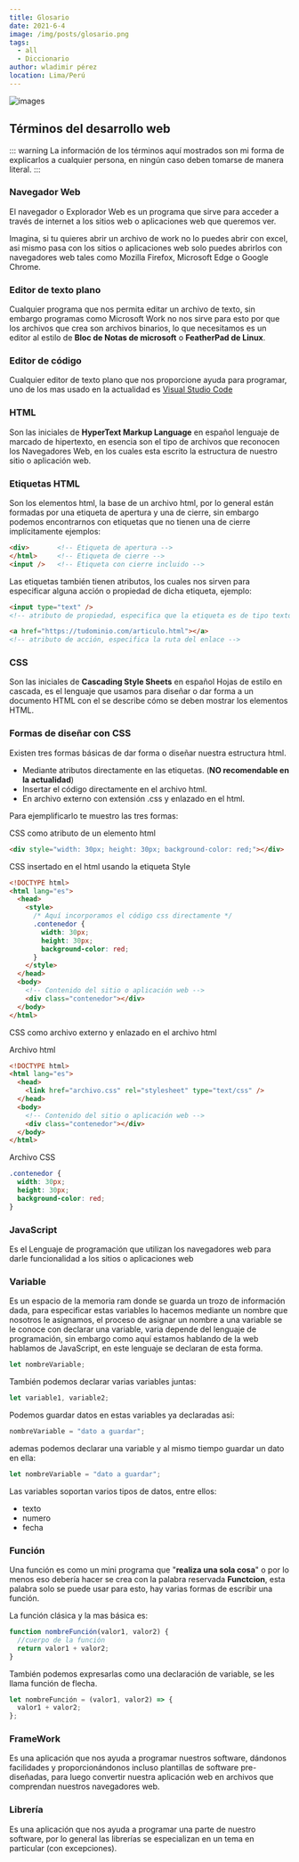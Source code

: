 ```yaml
---
title: Glosario
date: 2021-6-4
image: /img/posts/glosario.png
tags:
  - all
  - Diccionario
author: wladimir pérez
location: Lima/Perú
---
```


![images](/img/posts/glosario.png)

## Términos del desarrollo web

::: warning
La información de los términos aquí mostrados son mi forma de explicarlos a cualquier persona, en ningún caso deben tomarse de manera literal.
:::

### Navegador Web

El navegador o Explorador Web es un programa que sirve para acceder a través de internet a los sitios web o aplicaciones web que queremos ver.

Imagina, si tu quieres abrir un archivo de work no lo puedes abrir con excel, asi mismo pasa con los sitios o aplicaciones web solo puedes abrirlos con navegadores web tales como Mozilla Firefox, Microsoft Edge o Google Chrome.

### Editor de texto plano

Cualquier programa que nos permita editar un archivo de texto, sin embargo programas como Microsoft Work no nos sirve para esto por que los archivos que crea son archivos binarios, lo que necesitamos es un editor al estilo de **Bloc de Notas de microsoft** o **FeatherPad de Linux**.

### Editor de código

Cualquier editor de texto plano que nos proporcione ayuda para programar, uno de los mas usado en la actualidad es [Visual Studio Code](https://code.visualstudio.com/)

### HTML

Son las iniciales de **HyperText Markup Language** en español lenguaje de marcado de hipertexto, en esencia son el tipo de archivos que reconocen los Navegadores Web, en los cuales esta escrito la estructura de nuestro sitio o aplicación web.

### Etiquetas HTML

Son los elementos html, la base de un archivo html, por lo general están formadas por una etiqueta de apertura y una de cierre, sin embargo podemos encontrarnos con etiquetas que no tienen una de cierre implícitamente ejemplos:

```html
<div>       <!-- Etiqueta de apertura -->
</html>     <!-- Etiqueta de cierre -->
<input />   <!-- Etiqueta con cierre incluido -->
```

Las etiquetas también tienen atributos, los cuales nos sirven para especificar alguna acción o propiedad de dicha etiqueta, ejemplo:

```html
<input type="text" />
<!-- atributo de propiedad, especifica que la etiqueta es de tipo texto -->

<a href="https://tudominio.com/articulo.html"></a>
<!-- atributo de acción, especifica la ruta del enlace -->
```

### CSS

Son las iniciales de **Cascading Style Sheets** en español Hojas de estilo en cascada, es el lenguaje que usamos para diseñar o dar forma a un documento HTML con el se describe cómo se deben mostrar los elementos HTML.

### Formas de diseñar con CSS

Existen tres formas básicas de dar forma o diseñar nuestra estructura html.

- Mediante atributos directamente en las etiquetas. (**NO recomendable en la actualidad**)
- Insertar el código directamente en el archivo html.
- En archivo externo con extensión .css y enlazado en el html.

Para ejemplificarlo te muestro las tres formas:

CSS como atributo de un elemento html

```html
<div style="width: 30px; height: 30px; background-color: red;"></div>
```

CSS insertado en el html usando la etiqueta Style

```html
<!DOCTYPE html>
<html lang="es">
  <head>
    <style>
      /* Aquí incorporamos el código css directamente */
      .contenedor {
        width: 30px;
        height: 30px;
        background-color: red;
      }
    </style>
  </head>
  <body>
    <!-- Contenido del sitio o aplicación web -->
    <div class="contenedor"></div>
  </body>
</html>
```

CSS como archivo externo y enlazado en el archivo html

Archivo html

```html
<!DOCTYPE html>
<html lang="es">
  <head>
    <link href="archivo.css" rel="stylesheet" type="text/css" />
  </head>
  <body>
    <!-- Contenido del sitio o aplicación web -->
    <div class="contenedor"></div>
  </body>
</html>
```

Archivo CSS

```css
.contenedor {
  width: 30px;
  height: 30px;
  background-color: red;
}
```

### JavaScript

Es el Lenguaje de programación que utilizan los navegadores web para darle funcionalidad a los sitios o aplicaciones web

### Variable

Es un espacio de la memoria ram donde se guarda un trozo de información dada, para especificar estas variables lo hacemos mediante un nombre que nosotros le asignamos, el proceso de asignar un nombre a una variable se le conoce con declarar una variable, varia depende del lenguaje de programación, sin embargo como aquí estamos hablando de la web hablamos de JavaScript, en este lenguaje se declaran de esta forma.

```js
let nombreVariable;
```

También podemos declarar varias variables juntas:

```js
let variable1, variable2;
```

Podemos guardar datos en estas variables ya declaradas asi:

```js
nombreVariable = "dato a guardar";
```

ademas podemos declarar una variable y al mismo tiempo guardar un dato en ella:

```js
let nombreVariable = "dato a guardar";
```

Las variables soportan varios tipos de datos, entre ellos:

- texto
- numero
- fecha

### Función

Una función es como un mini programa que "**realiza una sola cosa**" o por lo menos eso debería hacer se crea con la palabra reservada **Functcion**, esta palabra solo se puede usar para esto, hay varias formas de escribir una función.

La función clásica y la mas básica es:

```js
function nombreFunción(valor1, valor2) {
  //cuerpo de la función
  return valor1 + valor2;
}
```

También podemos expresarlas como una declaración de variable, se les llama función de flecha.

```js
let nombreFunción = (valor1, valor2) => {
  valor1 + valor2;
};
```

### FrameWork

Es una aplicación que nos ayuda a programar nuestros software, dándonos facilidades y proporcionándonos incluso plantillas de software pre-diseñadas, para luego convertir nuestra aplicación web en archivos que comprendan nuestros navegadores web.

### Librería

Es una aplicación que nos ayuda a programar una parte de nuestro software, por lo general las librerías se especializan en un tema en particular (con excepciones).
